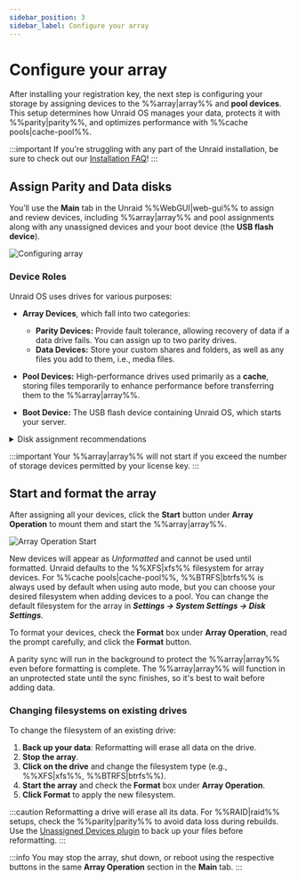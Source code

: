 ```yaml
---
sidebar_position: 3
sidebar_label: Configure your array
---
```


# Configure your array

After installing your registration key, the next step is configuring your storage by assigning devices to the %%array|array%% and **pool devices**. This setup determines how Unraid OS manages your data, protects it with %%parity|parity%%, and optimizes performance with %%cache pools|cache-pool%%.

:::important
If you're struggling with any part of the Unraid installation, be sure to check out our [Installation FAQ](../../troubleshooting/faq.md#installation)!
:::

## Assign Parity and Data disks

You’ll use the **Main** tab in the Unraid %%WebGUI|web-gui%% to assign and review devices, including %%array|array%% and pool assignments along with any unassigned devices and your boot device (the **USB flash device**).

![Configuring array](/img/configuringarray1.png)

### Device Roles

Unraid OS uses drives for various purposes:

  - **Array Devices**, which fall into two categories: 
    - **Parity Devices:** Provide fault tolerance, allowing recovery of data if a data drive fails. You can assign up to two parity drives.
    - **Data Devices:** Store your custom shares and folders, as well as any files you add to them, i.e., media files.

- **Pool Devices:** High-performance drives used primarily as a **cache**, storing files temporarily to enhance performance before transferring them to the %%array|array%%.

- **Boot Device:** The USB flash device containing Unraid OS, which starts your server.

<details>
    <summary>Disk assignment recommendations</summary>
    
    These disk assignment recommendations are crafted to optimize your Unraid %%array|array%%, enhancing performance, data protection, and future expandability. By following these, you can effectively maximize your storage devices and avoid common setup issues.

    1. **Select the largest %%parity device|parity-drives%%:**  
    Always choose the largest available storage device as your %%parity device|parity-drives%%(s). When expanding your %%array|array%%, data disks cannot exceed the size of your %%parity device|parity-drives%%(s). You should purchase the largest **HDD** for your initial %%parity device|parity-drives%% to avoid future limitations. For dual %%parity disks|parity-drives%%, all data disks must be smaller than the smallest %%parity disks|parity-drives%%.

    2. **Utilize HDDs for the %%array|array%% and SSD/NVMe drives for pools:**  
    For optimal performance, use **HDDs** as the primary storage devices in the %%array|array%% for general storage and %%parity|parity%% protection. Assign **SSD** or **NVMe** drives to a %%cache pool|cache-pool%% or dedicated pool to enhance high-speed read and write operations. This setup improves overall performance by taking advantage of the strengths of each type of drive.

    3. **Protect cached data with a %%multi-device pool|multi-device-pool%%:**  
    To safeguard cached data, assign more than one device to the %%cache pool|cache-pool%%. A single device does not offer protection from data loss. %%Cache pools|cache-pool%% can be expanded on demand.

    :::warning
    SSD support is experimental in the %%array|array%%. Some SSDs may not perform well due to variations in %%TRIM/Discard|trim-discard%% implementation, which could lead to undesirable results. This does not apply to %%cache pools|cache-pool%%. [Learn more about filesystem options here](../../using-unraid-to/manage-storage/file-systems.md).
    :::

    :::note
    SSD-based pools are optimal for applications and virtual machines, leveraging SSD performance for faster interactions. [Learn more about running applications here](../../using-unraid-to/run-docker-containers/overview.md).
    :::

</details>

:::important
Your %%array|array%% will not start if you exceed the number of storage devices permitted by your license key.
:::

## Start and format the array

After assigning all your devices, click the **Start** button under **Array Operation** to mount them and start the %%array|array%%.

<div style={{ margin: 'auto', maxWidth: '500px'}}>

![Array Operation Start](/img/arrayoperation_start.png)

</div>

New devices will appear as *Unformatted* and cannot be used until formatted. Unraid defaults to the %%XFS|xfs%% filesystem for array devices. For %%cache pools|cache-pool%%, %%BTRFS|btrfs%% is always used by default when using auto mode, but you can choose your desired filesystem when adding devices to a pool. You can change the default filesystem for the array in ***Settings → System Settings → Disk Settings***.

To format your devices, check the **Format** box under **Array Operation**, read the prompt carefully, and click the **Format** button.

A parity sync will run in the background to protect the %%array|array%% even before formatting is complete. The %%array|array%% will function in an unprotected state until the sync finishes, so it's best to wait before adding data.

### Changing filesystems on existing drives  

To change the filesystem of an existing drive:

1. **Back up your data**: Reformatting will erase all data on the drive.
2. **Stop the array**.
3. **Click on the drive** and change the filesystem type (e.g., %%XFS|xfs%%, %%BTRFS|btrfs%%).
4. **Start the array** and check the **Format** box under **Array Operation**.
5. **Click Format** to apply the new filesystem.

:::caution
Reformatting a drive will erase all its data. For %%RAID|raid%% setups, check the %%parity|parity%% to avoid data loss during rebuilds. Use the [Unassigned Devices plugin](https://unraid.net/community/apps?q=unassigned+devices#r:~:text=don%27t%20be%20carefull!!!-,Unassigned%20Devices,-dlandon) to back up your files before reformatting.
:::

:::info
You may stop the array, shut down, or reboot using the respective buttons in the same **Array Operation** section in the **Main** tab.
:::
